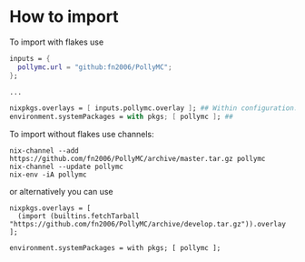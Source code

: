 # How to import

To import with flakes use
```nix
inputs = {
  pollymc.url = "github:fn2006/PollyMC";
};

...

nixpkgs.overlays = [ inputs.pollymc.overlay ]; ## Within configuration.nix
environment.systemPackages = with pkgs; [ pollymc ]; ##
```

To import without flakes use channels:

```
nix-channel --add https://github.com/fn2006/PollyMC/archive/master.tar.gz pollymc
nix-channel --update pollymc
nix-env -iA pollymc
```

or alternatively you can use

```
nixpkgs.overlays = [
  (import (builtins.fetchTarball "https://github.com/fn2006/PollyMC/archive/develop.tar.gz")).overlay
];

environment.systemPackages = with pkgs; [ pollymc ];
```

